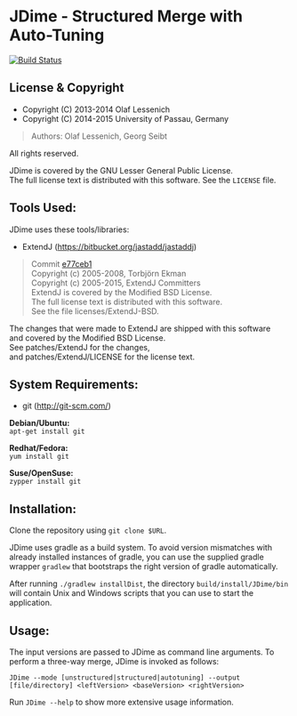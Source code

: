 # JDime  -  Structured Merge with Auto-Tuning

[![Build Status](https://travis-ci.org/xai/jdime.svg?branch=develop)](https://travis-ci.org/xai/jdime)

## License & Copyright
* Copyright (C) 2013-2014 Olaf Lessenich  
* Copyright (C) 2014-2015 University of Passau, Germany  
> Authors: Olaf Lessenich, Georg Seibt

All rights reserved.  

JDime is covered by the GNU Lesser General Public License.  
The full license text is distributed with this software. See the `LICENSE` file.

## Tools Used:
JDime uses these tools/libraries:

* ExtendJ (https://bitbucket.org/jastadd/jastaddj)
> Commit [e77ceb1](https://bitbucket.org/extendj/extendj/src/e77ceb1)  
> Copyright (c) 2005-2008, Torbjörn Ekman  
> Copyright (c) 2005-2015, ExtendJ Committers  
> ExtendJ is covered by the Modified BSD License.  
> The full license text is distributed with this software.  
> See the file licenses/ExtendJ-BSD.

The changes that were made to ExtendJ are shipped with this software  
and covered by the Modified BSD License.  
See patches/ExtendJ for the changes,  
and patches/ExtendJ/LICENSE for the license text.

## System Requirements:
* git (http://git-scm.com/)

__Debian/Ubuntu:__  
`apt-get install git`

__Redhat/Fedora:__  
`yum install git`

__Suse/OpenSuse:__  
`zypper install git`

## Installation:
Clone the repository using `git clone $URL`.

JDime uses gradle as a build system.
To avoid version mismatches with already installed instances of gradle, you can use the supplied gradle wrapper `gradlew` that bootstraps the right version of gradle automatically.


After running `./gradlew installDist`, the directory `build/install/JDime/bin` will contain Unix and Windows scripts that you can use to start the application.

## Usage:
The input versions are passed to JDime as command line arguments. To perform a three-way merge, JDime is invoked as follows: 

`JDime --mode [unstructured|structured|autotuning] --output [file/directory] <leftVersion> <baseVersion> <rightVersion>`

Run `JDime --help` to show more extensive usage information.
